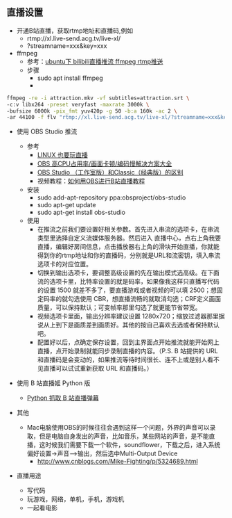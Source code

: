 ## 直播设置

- 开通B站直播，获取rtmp地址和直播码,例如
    - rtmp://xl.live-send.acg.tv/live-xl/
    - ?streamname=xxx&key=xxx
- ffmpeg
    - 参考：[ubuntu下 bilibili直播推流 ffmpeg rtmp推送](http://xiaofd.win/bilibili-rtmp.html)
    - 步骤
        - sudo apt install ffmpeg
        - 
```bash
ffmpeg -re -i attraction.mkv -vf subtitles=attraction.srt \
-c:v libx264 -preset veryfast -maxrate 3000k \
-bufsize 6000k -pix_fmt yuv420p -g 50 -b:a 160k -ac 2 \
-ar 44100 -f flv "rtmp://xl.live-send.acg.tv/live-xl/?streamname=xxx&key=xxx"
```

- 使用 OBS Studio 推流
    - 参考
        - [LINUX 也要玩直播](https://benwong.cn/network/Linux-live.html)
        - [OBS 高CPU占用率/画面卡顿/编码慢解决方案大全](https://zhuanlan.zhihu.com/p/25391323)
        - [OBS Studio （工作室版）和Classic（经典版）的区别](https://zhuanlan.zhihu.com/p/25369287)
        - 视频教程：[如何用OBS进行B站直播教程](https://www.bilibili.com/video/av5189122/)
    - 安装 
        - sudo add-apt-repository ppa:obsproject/obs-studio
        - sudo apt-get update
        - sudo apt-get install obs-studio
    - 使用
        - 在推流之前我们要设置好相关参数。首先进入串流的选项卡，在串流类型里选择自定义流媒体服务器。然后进入 直播中心，点右上角我要直播，编辑好房间信息，点击播放器右上角的滑块开始直播，你就能得到你的rtmp地址和你的直播码，分别就是URL和流密钥，填入串流选项卡的对应位置。
        - 切换到输出选项卡，要调整高级设置的先在输出模式选高级。在下面流的选项卡里，比特率设置的就是码率，如果像我这样只直播写代码的设置 1500 就差不多了，要直播游戏或者视频的可以填 2500；想固定码率的就勾选使用 CBR，想直播流畅的就取消勾选；CRF定义画面质量，可以保持默认；可变帧率那里勾选了就更能节省带宽。
        - 视频选项卡里面，输出分辨率建议设置 1280x720；缩放过滤器那里据说从上到下是画质差到画质好。其他的按自己喜欢去选或者保持默认吧。
        - 配置好以后，点确定保存设置，回到主界面点开始推流就能开始网上直播，点开始录制就能同步录制直播的内容。（P.S. B 站提供的 URL 和直播码是会变动的，如果推流等待时间很长、连不上或是别人看不见直播可以试试重新获取 URL 和直播码。）
- 使用 B 站直播姬 Python 版
    - [Python 抓取 B 站直播弹幕](https://github.com/lyyyuna/bilibili_danmu)

- 其他
    - Mac电脑使用OBS的时候往往会遇到这样一个问题，外界的声音可以录取，但是电脑自身发出的声音，比如音乐，某些网站的声音，是不能直播，这时候我们需要下载一个软件，soundflower，下载之后，进入系统偏好设置->声音-->输出，然后选中Multi-Output Device 
        - http://www.cnblogs.com/Mike-Fighting/p/5324689.html
    
- 直播用途
    - 写代码
    - 玩游戏，网络，单机，手机，游戏机
    - 一起看电影